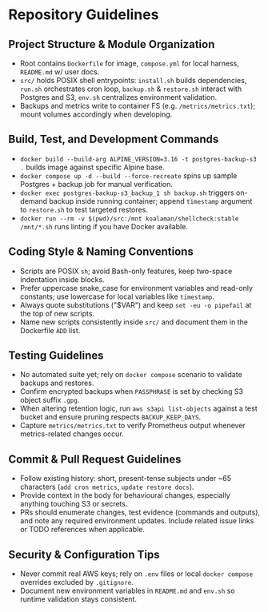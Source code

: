 # Repository Guidelines

## Project Structure & Module Organization
- Root contains `Dockerfile` for image, `compose.yml` for local harness, `README.md` w/ user docs.
- `src/` holds POSIX shell entrypoints: `install.sh` builds dependencies, `run.sh` orchestrates cron loop, `backup.sh` & `restore.sh` interact with Postgres and S3, `env.sh` centralizes environment validation.
- Backups and metrics write to container FS (e.g. `/metrics/metrics.txt`); mount volumes accordingly when developing.

## Build, Test, and Development Commands
- `docker build --build-arg ALPINE_VERSION=3.16 -t postgres-backup-s3 .` builds image against specific Alpine base.
- `docker compose up -d --build --force-recreate` spins up sample Postgres + backup job for manual verification.
- `docker exec postgres-backup-s3_backup_1 sh backup.sh` triggers on-demand backup inside running container; append `timestamp` argument to `restore.sh` to test targeted restores.
- `docker run --rm -v $(pwd)/src:/mnt koalaman/shellcheck:stable /mnt/*.sh` runs linting if you have Docker available.

## Coding Style & Naming Conventions
- Scripts are POSIX `sh`; avoid Bash-only features, keep two-space indentation inside blocks.
- Prefer uppercase snake_case for environment variables and read-only constants; use lowercase for local variables like `timestamp`.
- Always quote substitutions ("$VAR") and keep `set -eu -o pipefail` at the top of new scripts.
- Name new scripts consistently inside `src/` and document them in the Dockerfile `ADD` list.

## Testing Guidelines
- No automated suite yet; rely on `docker compose` scenario to validate backups and restores.
- Confirm encrypted backups when `PASSPHRASE` is set by checking S3 object suffix `.gpg`.
- When altering retention logic, run `aws s3api list-objects` against a test bucket and ensure pruning respects `BACKUP_KEEP_DAYS`.
- Capture `metrics/metrics.txt` to verify Prometheus output whenever metrics-related changes occur.

## Commit & Pull Request Guidelines
- Follow existing history: short, present-tense subjects under ~65 characters (`add cron metrics`, `update restore docs`).
- Provide context in the body for behavioural changes, especially anything touching S3 or secrets.
- PRs should enumerate changes, test evidence (commands and outputs), and note any required environment updates. Include related issue links or TODO references when applicable.

## Security & Configuration Tips
- Never commit real AWS keys; rely on `.env` files or local `docker compose` overrides excluded by `.gitignore`.
- Document new environment variables in `README.md` and `env.sh` so runtime validation stays consistent.
